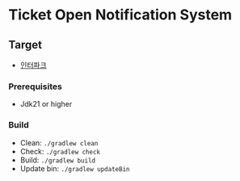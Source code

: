 # Ticket Open Notification System

## Target

- [인터파크](https://tickets.interpark.com/contents/notice)

### Prerequisites

- Jdk21 or higher

### Build

- Clean: `./gradlew clean`
- Check: `./gradlew check`
- Build: `./gradlew build`
- Update bin: `./gradlew updateBin`
